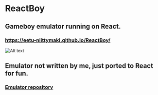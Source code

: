 # ReactBoy

## Gameboy emulator running on React.

### https://eetu-niittymaki.github.io/ReactBoy/

![Alt text](https://i.postimg.cc/zB2CDLgj/img.png)

## Emulator not written by me, just ported to React for fun. 
### [Emulator repository](https://github.com/juchi/gameboy.js)
